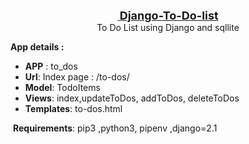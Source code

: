 

<p style="text-align: center;"><u><strong>&nbsp;<span style="font-size:18px;">Django-To-Do-list</span></strong></u><br />
<span style="font-size:14px;">To Do List using Django and sqllite</span></p>

<p><strong>App details :&nbsp;</strong></p>
<ul>
	<li><strong>APP</strong> : to_dos</li>
	<li><strong>Url</strong>: Index page : /to-dos/</li>
	<li><strong>Model</strong>: TodoItems</li>
	<li><strong>Views</strong>: index,updateToDos, addToDos, deleteToDos</li>
	<li><strong>Templates</strong>: to-dos.html</li>
</ul>

<p>&nbsp;<strong>Requirements</strong>: pip3 ,python3, pipenv ,django=2.1</p>




